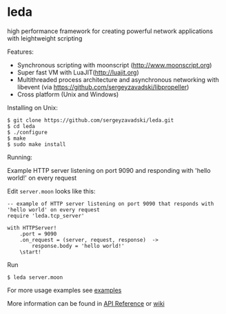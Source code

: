 leda
====

high performance framework for creating powerful network applications with leightweight scripting

Features:

* Synchronous scripting with moonscript (http://www.moonscript.org)
* Super fast VM with LuaJIT(http://luajit.org)
* Multithreaded process architecture and asynchronous networking with libevent (via https://github.com/sergeyzavadski/libpropeller)
* Cross platform (Unix and Windows)

Installing on Unix:

    $ git clone https://github.com/sergeyzavadski/leda.git
    $ cd leda
    $ ./configure
    $ make
    $ sudo make install
    

Running:

Example HTTP server listening on port 9090 and responding  with 'hello world!' on every request

Edit `server.moon` looks like this:

    -- example of HTTP server listening on port 9090 that responds with 'hello world' on every request
    require 'leda.tcp_server'
    
    with HTTPServer!
        .port = 9090
        .on_request = (server, request, response)  ->
            response.body = 'hello world!'
        \start!    
    
Run

    $ leda server.moon


For more usage examples see [examples](https://github.com/sergeyzavadski/leda/tree/master/examples)

More information can be found in [API Reference](https://github.com/sergeyzavadski/leda/tree/master/doc) or [wiki](https://github.com/sergeyzavadski/leda/wiki)		

